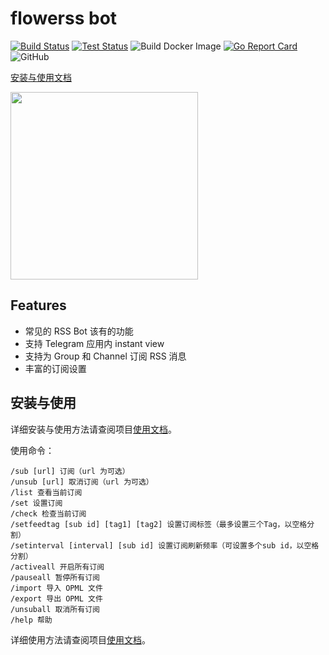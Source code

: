 # flowerss bot

[![Build Status](https://github.com/nerdneilsfield/flowerss-bot/workflows/Release/badge.svg)](https://github.com/nerdneilsfield/flowerss-bot/actions?query=workflow%3ARelease)
[![Test Status](https://github.com/nerdneilsfield/flowerss-bot/workflows/Test/badge.svg)](https://github.com/nerdneilsfield/flowerss-bot/actions?query=workflow%3ATest)
![Build Docker Image](https://github.com/nerdneilsfield/flowerss-bot/workflows/Build%20Docker%20Image/badge.svg)
[![Go Report Card](https://goreportcard.com/badge/github.com/nerdneilsfield/flowerss-bot/)](https://goreportcard.com/report/github.com/nerdneilsfield/flowerss-bot/)
![GitHub](https://img.shields.io/github/license/nerdneilsfield/flowerss-bot/.svg)

[安装与使用文档](https://flowerss-bot.now.sh/)  

<img src="https://github.com/rssflow/img/raw/master/images/rssflow_demo.gif" width = "300"/>

## Features

- 常见的 RSS Bot 该有的功能
- 支持 Telegram 应用内 instant view
- 支持为 Group 和 Channel 订阅 RSS 消息
- 丰富的订阅设置

## 安装与使用

详细安装与使用方法请查阅项目[使用文档](https://flowerss-bot.now.sh/)。  

使用命令：

```
/sub [url] 订阅（url 为可选）
/unsub [url] 取消订阅（url 为可选）
/list 查看当前订阅
/set 设置订阅
/check 检查当前订阅
/setfeedtag [sub id] [tag1] [tag2] 设置订阅标签（最多设置三个Tag，以空格分割）
/setinterval [interval] [sub id] 设置订阅刷新频率（可设置多个sub id，以空格分割）
/activeall 开启所有订阅
/pauseall 暂停所有订阅
/import 导入 OPML 文件
/export 导出 OPML 文件
/unsuball 取消所有订阅
/help 帮助
```
详细使用方法请查阅项目[使用文档](https://flowerss-bot.now.sh/#/usage)。 